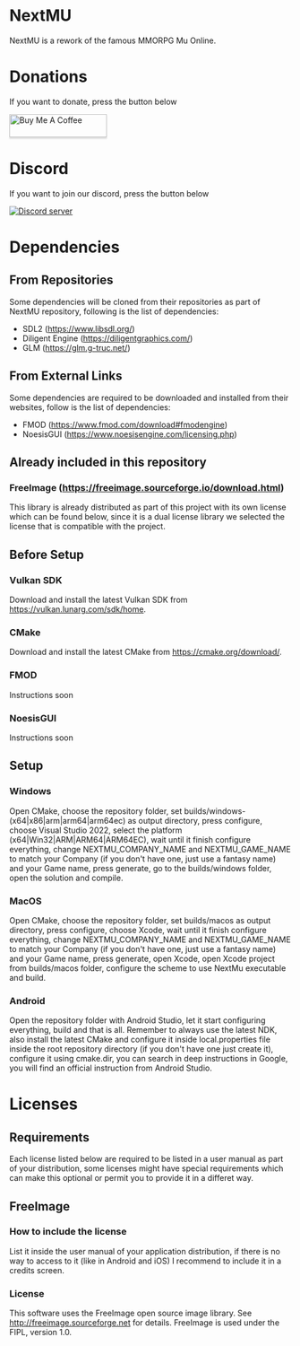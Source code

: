 # NextMU
NextMU is a rework of the famous MMORPG Mu Online.

# Donations
If you want to donate, press the button below

<a href="https://www.buymeacoffee.com/nextmu" target="_blank"><img src="https://www.buymeacoffee.com/assets/img/custom_images/orange_img.png" alt="Buy Me A Coffee" style="height: 41px !important;width: 174px !important;box-shadow: 0px 3px 2px 0px rgba(190, 190, 190, 0.5) !important;-webkit-box-shadow: 0px 3px 2px 0px rgba(190, 190, 190, 0.5) !important;" ></a>

# Discord
If you want to join our discord, press the button below

<a href="https://discord.gg/ARafEy92hp"><img src="https://discord.com/api/guilds/1025209137430265996/widget.png?style=banner2" alt="Discord server"></a>

# Dependencies
## From Repositories
Some dependencies will be cloned from their repositories as part of NextMU repository, following is the list of dependencies:
 - SDL2 (https://www.libsdl.org/)
 - Diligent Engine (https://diligentgraphics.com/)
 - GLM (https://glm.g-truc.net/)
 
## From External Links
Some dependencies are required to be downloaded and installed from their websites, follow is the list of dependencies:
 - FMOD (https://www.fmod.com/download#fmodengine)
 - NoesisGUI (https://www.noesisengine.com/licensing.php)

## Already included in this repository
### FreeImage (https://freeimage.sourceforge.io/download.html)
This library is already distributed as part of this project with its own license which can be found below, since it is a dual license library we selected the license that is compatible with the project.

## Before Setup
### Vulkan SDK
Download and install the latest Vulkan SDK from https://vulkan.lunarg.com/sdk/home.

### CMake
Download and install the latest CMake from https://cmake.org/download/.

### FMOD
Instructions soon

### NoesisGUI
Instructions soon

## Setup
### Windows
Open CMake, choose the repository folder, set builds/windows-(x64|x86|arm|arm64|arm64ec) as output directory, press configure, choose Visual Studio 2022, select the platform (x64|Win32|ARM|ARM64|ARM64EC), wait until it finish configure everything, change NEXTMU_COMPANY_NAME and NEXTMU_GAME_NAME to match your Company (if you don't have one, just use a fantasy name) and your Game name, press generate, go to the builds/windows folder, open the solution and compile.

### MacOS
Open CMake, choose the repository folder, set builds/macos as output directory, press configure, choose Xcode, wait until it finish configure everything, change NEXTMU_COMPANY_NAME and NEXTMU_GAME_NAME to match your Company (if you don't have one, just use a fantasy name) and your Game name, press generate, open Xcode, open Xcode project from builds/macos folder, configure the scheme to use NextMu executable and build.

### Android
Open the repository folder with Android Studio, let it start configuring everything, build and that is all. Remember to always use the latest NDK, also install the latest CMake and configure it inside local.properties file inside the root repository directory (if you don't have one just create it), configure it using cmake.dir, you can search in deep instructions in Google, you will find an official instruction from Android Studio.

# Licenses
## Requirements
Each license listed below are required to be listed in a user manual as part of your distribution, some licenses might have special requirements which can make this optional or permit you to provide it in a differet way.

## FreeImage
### How to include the license
List it inside the user manual of your application distribution, if there is no way to access to it (like in Android and iOS) I recommend to include it in a credits screen.

### License
This software uses the FreeImage open source image library. See http://freeimage.sourceforge.net for details.
FreeImage is used under the FIPL, version 1.0.
